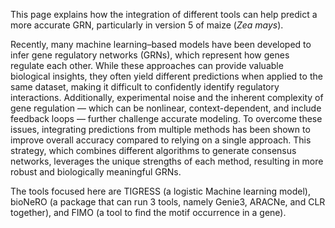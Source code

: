 This page explains how the integration of different tools can help predict a more accurate GRN, particularly in version 5 of maize (*Zea mays*).

Recently, many machine learning–based models have been developed to infer gene regulatory networks (GRNs), which represent how genes regulate each other. While these approaches can provide valuable biological insights, they often yield different predictions when applied to the same dataset, making it difficult to confidently identify regulatory interactions. Additionally, experimental noise and the inherent complexity of gene regulation — which can be nonlinear, context-dependent, and include feedback loops — further challenge accurate modeling. To overcome these issues, integrating predictions from multiple methods has been shown to improve overall accuracy compared to relying on a single approach. This strategy, which combines different algorithms to generate consensus networks, leverages the unique strengths of each method, resulting in more robust and biologically meaningful GRNs.

The tools focused here are TIGRESS (a logistic Machine learning model), bioNeRO (a package that can run 3 tools, namely Genie3, ARACNe, and CLR together), and FIMO (a tool to find the motif occurrence in a gene).
